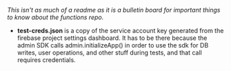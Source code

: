 _This isn't as much of a readme as it is a bulletin board for important things to know about the functions repo._



- **test-creds.json** is a copy of the service account key generated from the firebase project settings dashboard. It has to be there because the admin SDK calls admin.initializeApp() in order to use the sdk for DB writes, user operations, and other stuff during tests, and that call requires credentials.